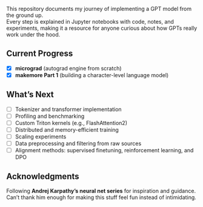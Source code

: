 This repository documents my journey of implementing a GPT model from the ground up.  
Every step is explained in Jupyter notebooks with code, notes, and experiments, making it a resource for anyone curious about how GPTs really work under the hood.  

## Current Progress
- [x] **micrograd** (autograd engine from scratch)  
- [x] **makemore Part 1** (building a character-level language model)  

## What’s Next
- [ ] Tokenizer and transformer implementation  
- [ ] Profiling and benchmarking  
- [ ] Custom Triton kernels (e.g., FlashAttention2)  
- [ ] Distributed and memory-efficient training  
- [ ] Scaling experiments  
- [ ] Data preprocessing and filtering from raw sources  
- [ ] Alignment methods: supervised finetuning, reinforcement learning, and DPO  

## Acknowledgments
Following **Andrej Karpathy’s neural net series** for inspiration and guidance.  
Can’t thank him enough for making this stuff feel fun instead of intimidating.  
